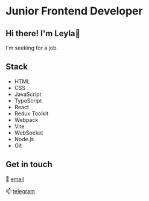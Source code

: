 
# Junior Frontend Developer

## Hi there! I'm Leyla🪷

I'm seeking for a job.

## Stack
- HTML
- CSS
- JavaScript
- TypeScript
- React
- Redux Toolkit
- Webpack
- Vite
- WebSocket
- Node.js
- Git

## Get in touch
📨 [email](lejla.eyvazova@gmail.com)

📫 [telegram](https://t.me/laylaeyvazova)


